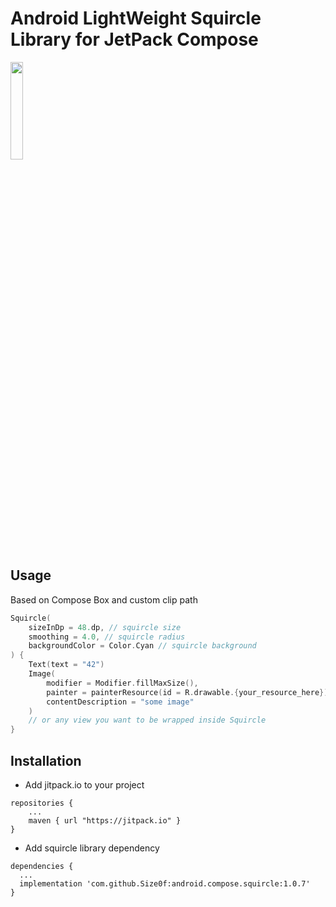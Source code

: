 # Android LightWeight Squircle Library for JetPack Compose

<img src="https://user-images.githubusercontent.com/8309945/151852180-f6f6acc1-fd09-46e9-8d3b-31297854eec9.gif" width="20%"/>

## Usage

Based on Compose Box and custom clip path
```kotlin
Squircle(
    sizeInDp = 48.dp, // squircle size
    smoothing = 4.0, // squircle radius
    backgroundColor = Color.Cyan // squircle background
) {
    Text(text = "42")
    Image(
        modifier = Modifier.fillMaxSize(),
        painter = painterResource(id = R.drawable.{your_resource_here}),
        contentDescription = "some image"
    )
    // or any view you want to be wrapped inside Squircle
}
```

## Installation
- Add jitpack.io to your project
```
repositories {
    ...
    maven { url "https://jitpack.io" }
}
```
- Add squircle library dependency
``` 
dependencies { 
  ...
  implementation 'com.github.Size0f:android.compose.squircle:1.0.7'
}
```
